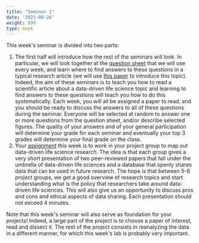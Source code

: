 ```yaml
---
title: "Seminar 1"
date: '2023-08-26'
weight: 999
type: book
---
```

This week's seminar is divided into two parts:

1.  The first half will introduce how the rest of the seminars will look. In particular, we will look together at the [question sheet](/uploads/JournalClub.pdf) that we will use every week, and learn where to find answers to these questions in a typical research article (we will use [this paper](https://journals.plos.org/ploscompbiol/article?id=10.1371/journal.pcbi.1005619) to introduce this topic). Indeed, the aim of these seminars is to teach you how to read a scientific article about a data-driven life science topic and learning to find answers to these questions will teach you how to do this systematically. Each week, you will all be assigned a paper to read, and you should be ready to discuss the answers to all of these questions during the seminar. Everyone will be selected at random to answer one or more questions from the question sheet, and/or describe selected figures. The quality of your answers and of your general participation will determine your grade for each seminar and eventually your top 3 grades will determine your final grade on the class. 
2.  Your [assignment](../assignment) this week is to work in your project group to map out data-driven life science research. The idea is that each group gives a very short presentation of two peer-reviewed papers that fall under the umbrella of data-driven life sciences and a database that openly shares data that can be used in future research. The hope is that between 5-6 project groups, we get a good overview of research topics and start understanding what is the policy that researchers take around data-driven life sciences. This will also give us an opportunity to discuss pros and cons and ethical aspects of data sharing. Each presentation should not exceed 4 minutes. 

Note that this week's seminar will also serve as foundation for your projects! Indeed, a large part of the project is to choose a paper of interest, read and dissect it. The rest of the project consists in reanalyzing the data in a different manner, for which this week's lab is probably very important.